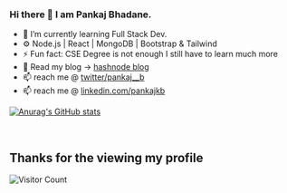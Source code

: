 ### Hi there 👋 I am Pankaj Bhadane.
- 🌱 I’m currently learning Full Stack Dev.
- ⚙️ Node.js | React | MongoDB | Bootstrap & Tailwind
- ⚡ Fun fact: CSE Degree is not enough I still have to learn much more
- 📝 Read my blog ->  [hashnode blog](https://pankajkb.hashnode.dev/)
- 📫 reach me @  [twitter/pankaj__b](https://twitter.com/pankaj__b)
- 📫 reach me @  [linkedin.com/pankajkb](https://www.linkedin.com/in/pankajkb/)

[![Anurag's GitHub stats](https://github-readme-stats.vercel.app/api?username=pankaj-kb)](https://github.com/pankaj-kb/github-readme-stats)

<br>

##  Thanks for the viewing my profile

![Visitor Count](https://profile-counter.glitch.me/{pankaj-kb}/count.svg)
